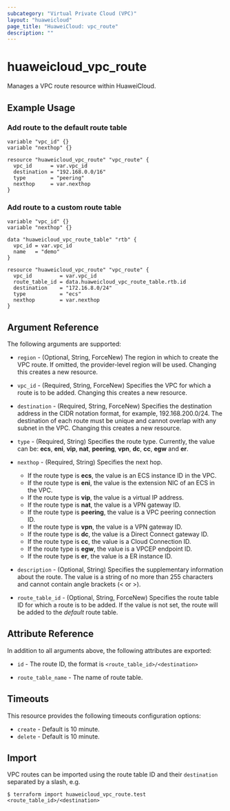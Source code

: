 ```yaml
---
subcategory: "Virtual Private Cloud (VPC)"
layout: "huaweicloud"
page_title: "HuaweiCloud: vpc_route"
description: ""
---
```


# huaweicloud_vpc_route

Manages a VPC route resource within HuaweiCloud.

## Example Usage

### Add route to the default route table

```hcl
variable "vpc_id" {}
variable "nexthop" {}

resource "huaweicloud_vpc_route" "vpc_route" {
  vpc_id      = var.vpc_id
  destination = "192.168.0.0/16"
  type        = "peering"
  nexthop     = var.nexthop
}
```

### Add route to a custom route table

```hcl
variable "vpc_id" {}
variable "nexthop" {}

data "huaweicloud_vpc_route_table" "rtb" {
  vpc_id = var.vpc_id
  name   = "demo"
}

resource "huaweicloud_vpc_route" "vpc_route" {
  vpc_id         = var.vpc_id
  route_table_id = data.huaweicloud_vpc_route_table.rtb.id
  destination    = "172.16.8.0/24"
  type           = "ecs"
  nexthop        = var.nexthop
}
```

## Argument Reference

The following arguments are supported:

* `region` - (Optional, String, ForceNew) The region in which to create the VPC route. If omitted, the provider-level
  region will be used. Changing this creates a new resource.

* `vpc_id` - (Required, String, ForceNew) Specifies the VPC for which a route is to be added. Changing this creates a
  new resource.

* `destination` - (Required, String, ForceNew) Specifies the destination address in the CIDR notation format,
  for example, 192.168.200.0/24. The destination of each route must be unique and cannot overlap with any
  subnet in the VPC. Changing this creates a new resource.

* `type` - (Required, String) Specifies the route type. Currently, the value can be:
  **ecs**, **eni**, **vip**, **nat**, **peering**, **vpn**, **dc**, **cc**, **egw** and **er**.

* `nexthop` - (Required, String) Specifies the next hop.
  + If the route type is **ecs**, the value is an ECS instance ID in the VPC.
  + If the route type is **eni**, the value is the extension NIC of an ECS in the VPC.
  + If the route type is **vip**, the value is a virtual IP address.
  + If the route type is **nat**, the value is a VPN gateway ID.
  + If the route type is **peering**, the value is a VPC peering connection ID.
  + If the route type is **vpn**, the value is a VPN gateway ID.
  + If the route type is **dc**, the value is a Direct Connect gateway ID.
  + If the route type is **cc**, the value is a Cloud Connection ID.
  + If the route type is **egw**, the value is a VPCEP endpoint ID.
  + If the route type is **er**, the value is a ER instance ID.

* `description` - (Optional, String) Specifies the supplementary information about the route.
  The value is a string of no more than 255 characters and cannot contain angle brackets (< or >).

* `route_table_id` - (Optional, String, ForceNew) Specifies the route table ID for which a route is to be added.
  If the value is not set, the route will be added to the *default* route table.

## Attribute Reference

In addition to all arguments above, the following attributes are exported:

* `id` - The route ID, the format is `<route_table_id>/<destination>`

* `route_table_name` - The name of route table.

## Timeouts

This resource provides the following timeouts configuration options:

* `create` - Default is 10 minute.
* `delete` - Default is 10 minute.

## Import

VPC routes can be imported using the route table ID and their `destination` separated by a slash, e.g.

```
$ terraform import huaweicloud_vpc_route.test <route_table_id>/<destination>
```
